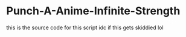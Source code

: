 # Punch-A-Anime-Infinite-Strength
this is the source code for this script
idc if this gets skiddied lol
